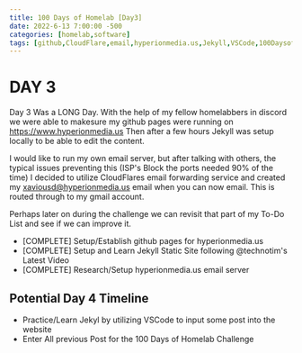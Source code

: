 ```yaml
---
title: 100 Days of Homelab [Day3]
date: 2022-6-13 7:00:00 -500
categories: [homelab,software]
tags: [github,CloudFlare,email,hyperionmedia.us,Jekyll,VSCode,100DaysofHomeLab]
---
```


# DAY 3

Day 3 Was a LONG Day.  With the help of my fellow homelabbers in discord we were able to makesure my github pages were running on https://www.hyperionmedia.us
Then after a few hours Jekyll was setup locally to be able to edit the content.

I would like to run my own email server, but after talking with others, the typical issues preventing this (ISP\'s Block the ports needed 90% of the time) I decided to utilize CloudFlares email forwarding service and created my xaviousd@hyperionmedia.us email when you can now email.  This is routed through to my gmail account.

Perhaps later on during the challenge we can revisit that part of my To-Do List and see if we can improve it.

* [COMPLETE] Setup/Establish github pages for hyperionmedia.us
* [COMPLETE] Setup and Learn Jekyll Static Site following @technotim\'s Latest Video
* [COMPLETE] Research/Setup hyperionmedia.us email server

## Potential Day 4 Timeline
* Practice/Learn Jekyl by utilizing VSCode to input some post into the website
* Enter All previous Post for the 100 Days of Homelab Challenge